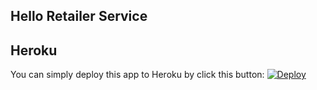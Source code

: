 ## Hello Retailer Service


## Heroku

You can simply deploy this app to Heroku by click this button:
[![Deploy](https://www.herokucdn.com/deploy/button.svg)](https://heroku.com/deploy)